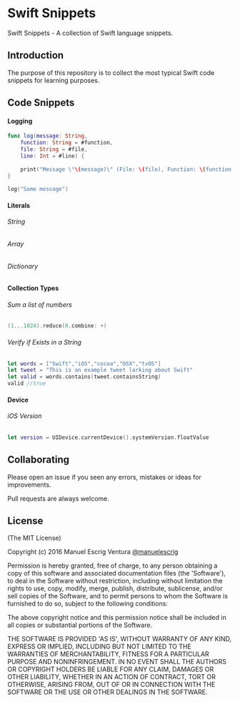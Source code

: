 # Swift Snippets 
Swift Snippets - A collection of Swift language snippets.

## Introduction
The purpose of this repository is to collect the most typical Swift code snippets for learning purposes.

## Code Snippets

#### Logging

```swift
func log(message: String,
    function: String = #function,
    file: String = #file,
    line: Int = #line) {
        
    print("Message \"\(message)\" (File: \(file), Function: \(function), Line: \(line))")
}
    
log("Some message")
```

#### Literals

###### String

###### Array

###### Dictionary


#### Collection Types

###### Sum a list of numbers
```swift
(1...1024).reduce(0,combine: +)
```

###### Verify if Exists in a String
```swift
let words = ["Swift","iOS","cocoa","OSX","tvOS"]
let tweet = "This is an example tweet larking about Swift"
let valid = words.contains(tweet.containsString)
valid //true
```

#### Device
###### iOS Version
```swift
let version = UIDevice.currentDevice().systemVersion.floatValue
```



## Collaborating
Please open an issue if you seen any errors, mistakes or ideas for improvements.

Pull requests are always welcome.

## License

(The MIT License)

Copyright (c) 2016 Manuel Escrig Ventura [@manuelescrig](https://www.twitter.com/manuelescrig)

Permission is hereby granted, free of charge, to any person obtaining a copy of this software and associated documentation files (the 'Software'), to deal in the Software without restriction, including without limitation the rights to use, copy, modify, merge, publish, distribute, sublicense, and/or sell copies of the Software, and to permit persons to whom the Software is furnished to do so, subject to the following conditions:

The above copyright notice and this permission notice shall be included in all copies or substantial portions of the Software.

THE SOFTWARE IS PROVIDED 'AS IS', WITHOUT WARRANTY OF ANY KIND, EXPRESS OR IMPLIED, INCLUDING BUT NOT LIMITED TO THE WARRANTIES OF MERCHANTABILITY, FITNESS FOR A PARTICULAR PURPOSE AND NONINFRINGEMENT. IN NO EVENT SHALL THE AUTHORS OR COPYRIGHT HOLDERS BE LIABLE FOR ANY CLAIM, DAMAGES OR OTHER LIABILITY, WHETHER IN AN ACTION OF CONTRACT, TORT OR OTHERWISE, ARISING FROM, OUT OF OR IN CONNECTION WITH THE SOFTWARE OR THE USE OR OTHER DEALINGS IN THE SOFTWARE.
